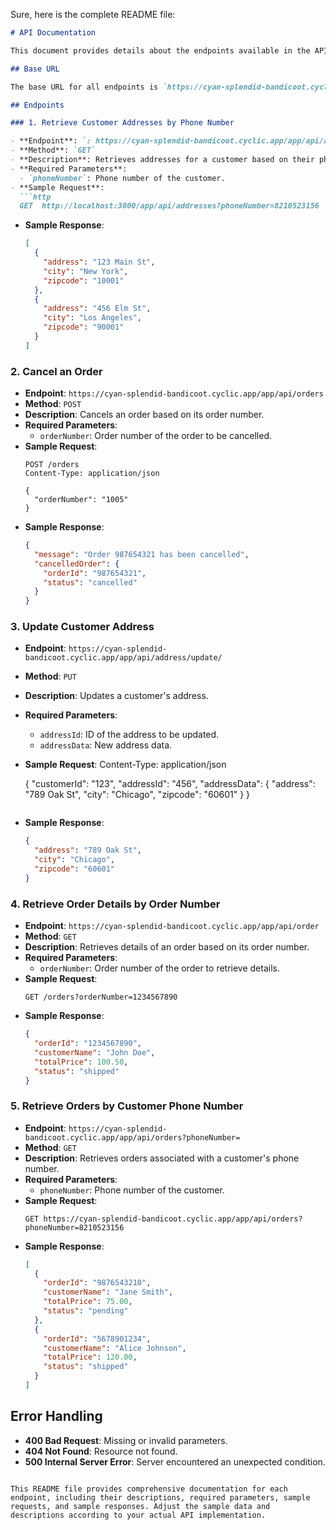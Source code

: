 Sure, here is the complete README file:

```markdown
# API Documentation

This document provides details about the endpoints available in the API.

## Base URL

The base URL for all endpoints is `https://cyan-splendid-bandicoot.cyclic.app/`.

## Endpoints

### 1. Retrieve Customer Addresses by Phone Number

- **Endpoint**: `: https://cyan-splendid-bandicoot.cyclic.app/app/api/addresses`
- **Method**: `GET`
- **Description**: Retrieves addresses for a customer based on their phone number.
- **Required Parameters**:
  - `phoneNumber`: Phone number of the customer.
- **Sample Request**:
  ```http
  GET  http://localhost:3000/app/api/addresses?phoneNumber=8210523156
  ```
- **Sample Response**:
  ```json
  [
    {
      "address": "123 Main St",
      "city": "New York",
      "zipcode": "10001"
    },
    {
      "address": "456 Elm St",
      "city": "Los Angeles",
      "zipcode": "90001"
    }
  ]
  ```

### 2. Cancel an Order

- **Endpoint**: `https://cyan-splendid-bandicoot.cyclic.app/app/api/orders`
- **Method**: `POST`
- **Description**: Cancels an order based on its order number.
- **Required Parameters**:
  - `orderNumber`: Order number of the order to be cancelled.
- **Sample Request**:
  ```http
  POST /orders
  Content-Type: application/json

  {
    "orderNumber": "1005"
  }
  ```
- **Sample Response**:
  ```json
  {
    "message": "Order 987654321 has been cancelled",
    "cancelledOrder": {
      "orderId": "987654321",
      "status": "cancelled"
    }
  }
  ```

### 3. Update Customer Address

- **Endpoint**: `https://cyan-splendid-bandicoot.cyclic.app/app/api/address/update/`
- **Method**: `PUT`
- **Description**: Updates a customer's address.
- **Required Parameters**:
  - `addressId`: ID of the address to be updated.
  - `addressData`: New address data.
- **Sample Request**:
  Content-Type: application/json

  {
    "customerId": "123",
    "addressId": "456",
    "addressData": {
      "address": "789 Oak St",
      "city": "Chicago",
      "zipcode": "60601"
    }
  }
  ```
- **Sample Response**:
  ```json
  {
    "address": "789 Oak St",
    "city": "Chicago",
    "zipcode": "60601"
  }
  ```

### 4. Retrieve Order Details by Order Number

- **Endpoint**: `https://cyan-splendid-bandicoot.cyclic.app/app/api/order`
- **Method**: `GET`
- **Description**: Retrieves details of an order based on its order number.
- **Required Parameters**:
  - `orderNumber`: Order number of the order to retrieve details.
- **Sample Request**:
  ```http
  GET /orders?orderNumber=1234567890
  ```
- **Sample Response**:
  ```json
  {
    "orderId": "1234567890",
    "customerName": "John Doe",
    "totalPrice": 100.50,
    "status": "shipped"
  }
  ```

### 5. Retrieve Orders by Customer Phone Number

- **Endpoint**: `https://cyan-splendid-bandicoot.cyclic.app/app/api/orders?phoneNumber=`
- **Method**: `GET`
- **Description**: Retrieves orders associated with a customer's phone number.
- **Required Parameters**:
  - `phoneNumber`: Phone number of the customer.
- **Sample Request**:
  ```http
  GET https://cyan-splendid-bandicoot.cyclic.app/app/api/orders?phoneNumber=8210523156
  ```
- **Sample Response**:
  ```json
  [
    {
      "orderId": "9876543210",
      "customerName": "Jane Smith",
      "totalPrice": 75.00,
      "status": "pending"
    },
    {
      "orderId": "5678901234",
      "customerName": "Alice Johnson",
      "totalPrice": 120.00,
      "status": "shipped"
    }
  ]
  ```

## Error Handling

- **400 Bad Request**: Missing or invalid parameters.
- **404 Not Found**: Resource not found.
- **500 Internal Server Error**: Server encountered an unexpected condition.
```

This README file provides comprehensive documentation for each endpoint, including their descriptions, required parameters, sample requests, and sample responses. Adjust the sample data and descriptions according to your actual API implementation.